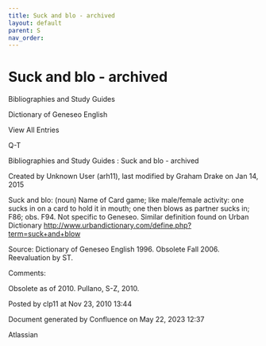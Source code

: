 ```yaml
---
title: Suck and blo - archived
layout: default
parent: S
nav_order:
---
```


# Suck and blo - archived

Bibliographies and Study Guides

Dictionary of Geneseo English

View All Entries

Q-T

Bibliographies and Study Guides : Suck and blo - archived

Created by  Unknown User (arh11), last modified by  Graham Drake on Jan 14, 2015

Suck and blo: (noun) Name of Card game; like male/female activity: one sucks in on a card to hold it in mouth; one then blows as partner sucks in; F86; obs. F94. Not specific to Geneseo.  Similar definition found on Urban Dictionary http://www.urbandictionary.com/define.php?term=suck+and+blow

Source: Dictionary of Geneseo English 1996. Obsolete Fall 2006. Reevaluation by ST.

Comments:

Obsolete as of 2010. Pullano, S-Z, 2010.

Posted by clp11 at Nov 23, 2010 13:44

Document generated by Confluence on May 22, 2023 12:37

Atlassian
